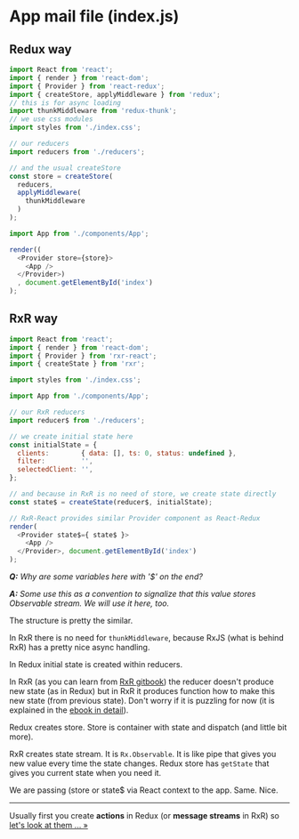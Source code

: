 # App mail file (index.js)

## Redux way

```javascript
import React from 'react';
import { render } from 'react-dom';
import { Provider } from 'react-redux';
import { createStore, applyMiddleware } from 'redux';
// this is for async loading
import thunkMiddleware from 'redux-thunk';
// we use css modules
import styles from './index.css';

// our reducers
import reducers from './reducers';

// and the usual createStore
const store = createStore(
  reducers,
  applyMiddleware(
    thunkMiddleware
  )
);

import App from './components/App';

render((
  <Provider store={store}>
    <App />
  </Provider>)
  , document.getElementById('index')
);
```

## RxR way

```javascript
import React from 'react';
import { render } from 'react-dom';
import { Provider } from 'rxr-react';
import { createState } from 'rxr';

import styles from './index.css';

import App from './components/App';

// our RxR reducers
import reducer$ from './reducers';

// we create initial state here
const initialState = {
  clients:        { data: [], ts: 0, status: undefined },
  filter:         '',
  selectedClient: '',
};

// and because in RxR is no need of store, we create state directly
const state$ = createState(reducer$, initialState);

// RxR-React provides similar Provider component as React-Redux
render(
  <Provider state$={ state$ }>
    <App />
  </Provider>, document.getElementById('index')
);

```

_**Q:** Why are some variables here with '$' on the end?_

_**A:** Some use this as a convention to signalize that this value stores Observable stream. We will use it here, too._

The structure is pretty the similar.

In RxR there is no need for `thunkMiddleware`, because RxJS (what is behind RxR) has a pretty nice async handling.

In Redux initial state is created within reducers.

In RxR (as you can learn from [RxR gitbook](https://dacz.github.io/rxr/)) the reducer doesn't produce new state (as in Redux) but in RxR it produces function how to make this new state (from previous state). Don't worry if it is puzzling for now (it is explained in the [ebook in detail](https://dacz.github.io/rxr/)).

Redux creates store. Store is container with state and dispatch (and little bit more).

RxR creates state stream. It is `Rx.Observable`. It is like pipe that gives you new value every time the state changes. Redux store has `getState` that gives you current state when you need it.

We are passing (store or state$ via React context to the app. Same. Nice.

---

Usually first you create **actions** in Redux (or **message streams** in RxR) so [let's look at them ... &raquo;](./actions.md)
